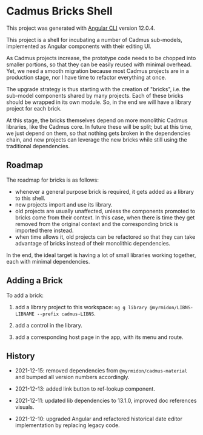 # Cadmus Bricks Shell

This project was generated with [Angular CLI](https://github.com/angular/angular-cli) version 12.0.4.

This project is a shell for incubating a number of Cadmus sub-models, implemented as Angular components with their editing UI.

As Cadmus projects increase, the prototype code needs to be chopped into smaller portions, so that they can be easily reused with minimal overhead. Yet, we need a smooth migration because most Cadmus projects are in a production stage, nor I have time to refactor everything at once.

The upgrade strategy is thus starting with the creation of "bricks", i.e. the sub-model components shared by many projects. Each of these bricks should be wrapped in its own module. So, in the end we will have a library project for each brick.

At this stage, the bricks themselves depend on more monolithic Cadmus libraries, like the Cadmus core. In future these will be split; but at this time, we just depend on them, so that nothing gets broken in the dependencies chain, and new projects can leverage the new bricks while still using the traditional dependencies.

## Roadmap

The roadmap for bricks is as follows:

- whenever a general purpose brick is required, it gets added as a library to this shell.
- new projects import and use its library.
- old projects are usually unaffected, unless the components promoted to bricks come from their context. In this case, when there is time they get removed from the original context and the corresponding brick is imported there instead.
- when time allows it, old projects can be refactored so that they can take advantage of bricks instead of their monolithic dependencies.

In the end, the ideal target is having a lot of small libraries working together, each with minimal dependencies.

## Adding a Brick

To add a brick:

1. add a library project to this workspace: `ng g library @myrmidon/LIBNS-LIBNAME --prefix cadmus-LIBNS`.

2. add a control in the library.

3. add a corresponding host page in the app, with its menu and route.

## History

- 2021-12-15: removed dependencies from `@myrmidon/cadmus-material` and bumped all version numbers accordingly.

- 2021-12-13: added link button to ref-lookup component.

- 2021-12-11: updated lib dependencies to 13.1.0, improved doc references visuals.

- 2021-12-10: upgraded Angular and refactored historical date editor implementation by replacing legacy code.
